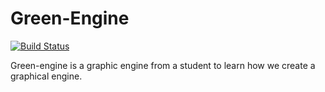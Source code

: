 # Green-Engine

[![Build Status](https://travis-ci.com/TheSpyGeek/Green-Engine.svg?token=jqV7mNU927UBqX84KPYx&branch=cmake)](https://travis-ci.com/TheSpyGeek/Green-Engine)

Green-engine is a graphic engine from a student to learn how we create a graphical engine.
